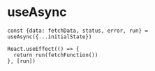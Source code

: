 # useAsync

    const {data: fetchData, status, error, run} = useAsync({...initialState})

    React.useEffect(() => {
      return run(fetchFunction())
    }, [run])
